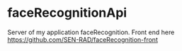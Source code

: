 ﻿# faceRecognitionApi
Server of my application faceRecognition. Front end here https://github.com/SEN-RAD/faceRecognition-front
